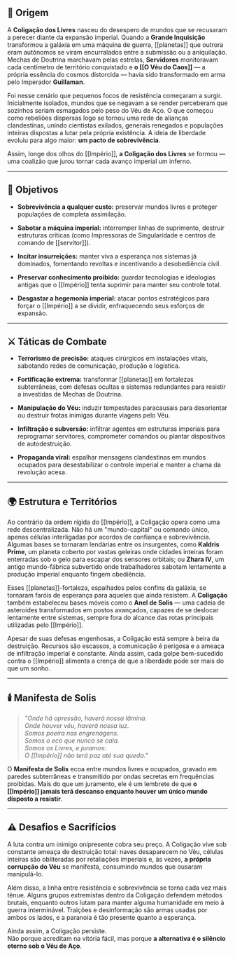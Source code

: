 

## 🌌 **Origem**

A **Coligação dos Livres** nasceu do desespero de mundos que se recusaram a perecer diante da expansão imperial. Quando a **Grande Inquisição** transformou a galáxia em uma máquina de guerra, [[planetas]] que outrora eram autônomos se viram encurralados entre a submissão ou a aniquilação. Mechas de Doutrina marchavam pelas estrelas, **Servidores** monitoravam cada centímetro de território conquistado e **o [[O Véu do Caos]]** — a própria essência do cosmos distorcida — havia sido transformado em arma pelo Imperador **Guillaman**.

Foi nesse cenário que pequenos focos de resistência começaram a surgir. Inicialmente isolados, mundos que se negavam a se render perceberam que sozinhos seriam esmagados pelo peso do Véu de Aço. O que começou como rebeliões dispersas logo se tornou uma rede de alianças clandestinas, unindo cientistas exilados, generais renegados e populações inteiras dispostas a lutar pela própria existência. A ideia de liberdade evoluiu para algo maior: **um pacto de sobrevivência**.

Assim, longe dos olhos do [[Império]], **a Coligação dos Livres** se formou — uma coalizão que jurou tornar cada avanço imperial um inferno.

---

## 🎯 **Objetivos**

- **Sobrevivência a qualquer custo:** preservar mundos livres e proteger populações de completa assimilação.
    
- **Sabotar a máquina imperial:** interromper linhas de suprimento, destruir estruturas críticas (como Impressoras de Singularidade e centros de comando de [[servitor]]).
    
- **Incitar insurreições:** manter viva a esperança nos sistemas já dominados, fomentando revoltas e incentivando a desobediência civil.
    
- **Preservar conhecimento proibido:** guardar tecnologias e ideologias antigas que o [[Império]] tenta suprimir para manter seu controle total.
    
- **Desgastar a hegemonia imperial:** atacar pontos estratégicos para forçar o [[Império]] a se dividir, enfraquecendo seus esforços de expansão.
    

---

## ⚔️ **Táticas de Combate**

- **Terrorismo de precisão:** ataques cirúrgicos em instalações vitais, sabotando redes de comunicação, produção e logística.
    
- **Fortificação extrema:** transformar [[planetas]] em fortalezas subterrâneas, com defesas ocultas e sistemas redundantes para resistir a investidas de Mechas de Doutrina.
    
- **Manipulação do Véu:** induzir tempestades paracausais para desorientar ou destruir frotas inimigas durante viagens pelo Véu.
    
- **Infiltração e subversão:** infiltrar agentes em estruturas imperiais para reprogramar servitores, comprometer comandos ou plantar dispositivos de autodestruição.
    
- **Propaganda viral:** espalhar mensagens clandestinas em mundos ocupados para desestabilizar o controle imperial e manter a chama da revolução acesa.
    

---

## 🌍 **Estrutura e Territórios**

Ao contrário da ordem rígida do [[Império]], a Coligação opera como uma rede descentralizada. Não há um "mundo-capital" ou comando único, apenas células interligadas por acordos de confiança e sobrevivência. Algumas bases se tornaram lendárias entre os insurgentes, como **Kaldris Prime**, um planeta coberto por vastas geleiras onde cidades inteiras foram enterradas sob o gelo para escapar dos sensores orbitais; ou **Zhara IV**, um antigo mundo-fábrica subvertido onde trabalhadores sabotam lentamente a produção imperial enquanto fingem obediência.

Esses [[planetas]]-fortaleza, espalhados pelos confins da galáxia, se tornaram faróis de esperança para aqueles que ainda resistem. A **Coligação** também estabeleceu bases móveis como o **Anel de Solis** — uma cadeia de asteroides transformados em postos avançados, capazes de se deslocar lentamente entre sistemas, sempre fora do alcance das rotas principais utilizadas pelo [[Império]].

Apesar de suas defesas engenhosas, a Coligação está sempre à beira da destruição. Recursos são escassos, a comunicação é perigosa e a ameaça de infiltração imperial é constante. Ainda assim, cada golpe bem-sucedido contra o [[Império]] alimenta a crença de que a liberdade pode ser mais do que um sonho.

---

## 🕯️ **Manifesta de Solis**

> _"Onde há opressão, haverá nossa lâmina.  
> Onde houver véu, haverá nossa luz.  
> Somos poeira nas engrenagens.  
> Somos o eco que nunca se cala.  
> Somos os Livres, e juramos:  
> O [[Império]] não terá paz até sua queda."_

O **Manifesta de Solis** ecoa entre mundos livres e ocupados, gravado em paredes subterrâneas e transmitido por ondas secretas em frequências proibidas. Mais do que um juramento, ele é um lembrete de que **o [[Império]] jamais terá descanso enquanto houver um único mundo disposto a resistir**.

---

## ⚠️ **Desafios e Sacrifícios**

A luta contra um inimigo onipresente cobra seu preço. A Coligação vive sob constante ameaça de destruição total: naves desaparecem no Véu, células inteiras são obliteradas por retaliações imperiais e, às vezes, **a própria corrupção do Véu** se manifesta, consumindo mundos que ousaram manipulá-lo.

Além disso, a linha entre resistência e sobrevivência se torna cada vez mais tênue. Alguns grupos extremistas dentro da Coligação defendem métodos brutais, enquanto outros lutam para manter alguma humanidade em meio à guerra interminável. Traições e desinformação são armas usadas por ambos os lados, e a paranoia é tão presente quanto a esperança.

Ainda assim, a Coligação persiste.  
Não porque acreditam na vitória fácil, mas porque **a alternativa é o silêncio eterno sob o Véu de Aço**.